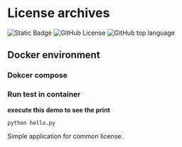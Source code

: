 # License archives
![Static Badge](https://img.shields.io/badge/author-Orionxer-green)
![GitHub License](https://img.shields.io/github/license/orionxer/license)
![GitHub top language](https://img.shields.io/github/languages/top/orionxer/license)

## Docker environment
### Dokcer compose
### Run test in container
**execute this demo to see the print**
```sh
python hello.py
```
Simple application for common license.

